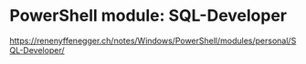 # PowerShell module: SQL-Developer

https://renenyffenegger.ch/notes/Windows/PowerShell/modules/personal/SQL-Developer/
